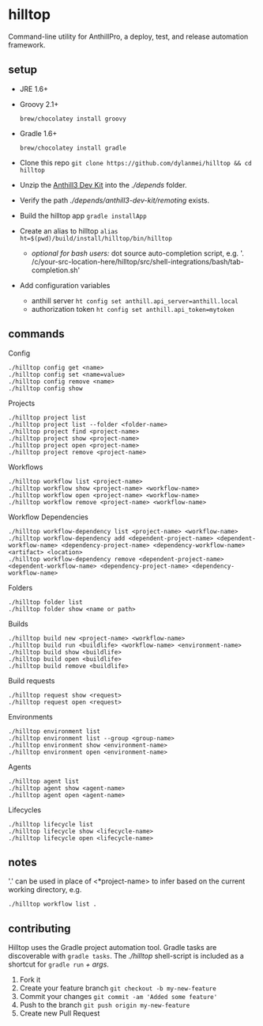 # hilltop

Command-line utility for AnthillPro, a deploy, test, and release automation framework.

## setup

* JRE 1.6+
* Groovy 2.1+

    `brew/chocolatey install groovy`

* Gradle 1.6+

    `brew/chocolatey install gradle`
* Clone this repo `git clone https://github.com/dylanmei/hilltop && cd hilltop`
* Unzip the [Anthill3 Dev Kit](http://docs.urbancode.com/anthill3-help-3.8/html/DevKit.html) into the *./depends* folder.
 * Verify the path *./depends/anthill3-dev-kit/remoting* exists.
* Build the hilltop app `gradle installApp`
* Create an alias to hilltop `alias ht=$(pwd)/build/install/hilltop/bin/hilltop`
    * *optional for bash users:* dot source auto-completion script, e.g.
     '. /c/your-src-location-here/hilltop/src/shell-integrations/bash/tab-completion.sh'
* Add configuration variables
    * anthill server `ht config set anthill.api_server=anthill.local`
    * authorization token `ht config set anthill.api_token=mytoken`

## commands

Config

    ./hilltop config get <name>
    ./hilltop config set <name=value>
    ./hilltop config remove <name>
    ./hilltop config show

Projects

    ./hilltop project list
    ./hilltop project list --folder <folder-name>
    ./hilltop project find <project-name>
    ./hilltop project show <project-name>
    ./hilltop project open <project-name>
    ./hilltop project remove <project-name>

Workflows

    ./hilltop workflow list <project-name>
    ./hilltop workflow show <project-name> <workflow-name>
    ./hilltop workflow open <project-name> <workflow-name>
    ./hilltop workflow remove <project-name> <workflow-name>

Workflow Dependencies

    ./hilltop workflow-dependency list <project-name> <workflow-name>
    ./hilltop workflow-dependency add <dependent-project-name> <dependent-workflow-name> <dependency-project-name> <dependency-workflow-name> <artifact> <location>
    ./hilltop workflow-dependency remove <dependent-project-name> <dependent-workflow-name> <dependency-project-name> <dependency-workflow-name>

Folders

    ./hilltop folder list
    ./hilltop folder show <name or path>

Builds

    ./hilltop build new <project-name> <workflow-name>
    ./hilltop build run <buildlife> <workflow-name> <environment-name>
    ./hilltop build show <buildlife>
    ./hilltop build open <buildlife>
    ./hilltop build remove <buildlife>

Build requests

    ./hilltop request show <request>
    ./hilltop request open <request>

Environments

    ./hilltop environment list
    ./hilltop environment list --group <group-name>
    ./hilltop environment show <environment-name>
    ./hilltop environment open <environment-name>

Agents

    ./hilltop agent list
    ./hilltop agent show <agent-name>
    ./hilltop agent open <agent-name>

Lifecycles

    ./hilltop lifecycle list
    ./hilltop lifecycle show <lifecycle-name>
    ./hilltop lifecycle open <lifecycle-name>

## notes

'.' can be used in place of &lt;*project-name&gt; to infer based on the current working directory, e.g.

    ./hilltop workflow list .

## contributing

Hilltop uses the Gradle project automation tool. Gradle tasks are discoverable with `gradle tasks`. The *./hilltop* shell-script is included as a shortcut for `gradle run` *+ args*.

1. Fork it
2. Create your feature branch `git checkout -b my-new-feature`
3. Commit your changes `git commit -am 'Added some feature'`
4. Push to the branch `git push origin my-new-feature`
5. Create new Pull Request
